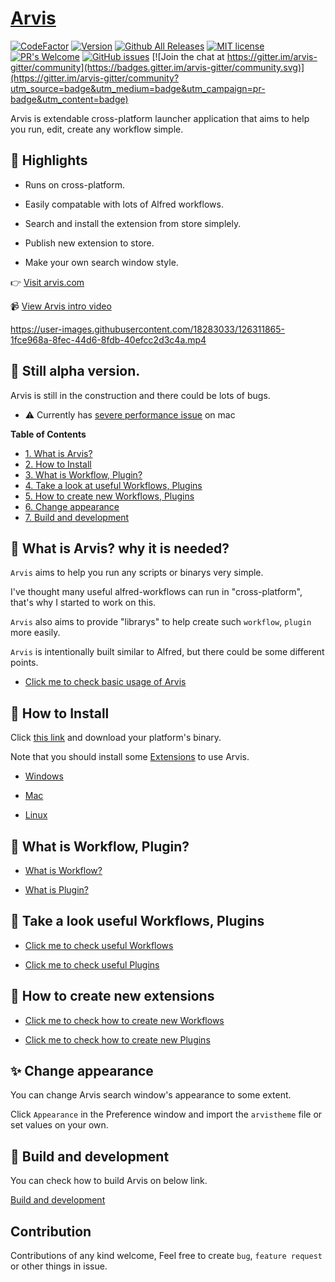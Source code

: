 # [Arvis](https://github.com/jopemachine/arvis/releases)
[![CodeFactor](https://www.codefactor.io/repository/github/jopemachine/arvis/badge)](https://www.codefactor.io/repository/github/jopemachine/arvis)
[![Version](https://img.shields.io/github/v/tag/jopemachine/arvis?sort=date)](https://github.com/jopemachine/arvis/releases)
[![Github All Releases](https://img.shields.io/github/downloads/jopemachine/arvis/total.svg)](https://github.com/jopemachine/arvis/releases)
[![MIT license](https://img.shields.io/badge/License-MIT-blue.svg)](https://lbesson.mit-license.org/)
[![PR's Welcome](https://img.shields.io/badge/PRs-welcome-brightgreen.svg?style=flat)](http://makeapullrequest.com)
[![GitHub issues](https://img.shields.io/github/issues/jopemachine/arvis.svg)](https://GitHub.com/jopemachine/arvis/issues/)
[![Join the chat at https://gitter.im/arvis-gitter/community](https://badges.gitter.im/arvis-gitter/community.svg)](https://gitter.im/arvis-gitter/community?utm_source=badge&utm_medium=badge&utm_campaign=pr-badge&utm_content=badge)

Arvis is extendable cross-platform launcher application that aims to help you run, edit, create any workflow simple.

## :high_brightness: Highlights

* Runs on cross-platform.

* Easily compatable with lots of Alfred workflows.

* Search and install the extension from store simplely.

* Publish new extension to store.

* Make your own search window style.

:point_right: [Visit arvis.com](https://jopemachine.github.io/arvis.com/)

:video_camera: [View Arvis intro video](https://www.youtube.com/watch?v=arRfdSaGM8I)

https://user-images.githubusercontent.com/18283033/126311865-1fce968a-8fec-44d6-8fdb-40efcc2d3c4a.mp4

## :construction_worker: Still alpha version.

Arvis is still in the construction and there could be lots of bugs.

* ⚠️ Currently has [severe performance issue](https://github.com/jopemachine/arvis-core/issues/2) on mac

**Table of Contents**

- [1. What is Arvis?](#-what-is-arvis-why-it-is-needed)
- [2. How to Install](#-how-to-install)
- [3. What is Workflow, Plugin?](#-what-is-workflow-plugin)
- [4. Take a look at useful Workflows, Plugins](#-take-a-look-useful-workflows-plugins)
- [5. How to create new Workflows, Plugins](#-how-to-create-new-extensions)
- [6. Change appearance](#-change-appearance)
- [7. Build and development](#-build-and-development)

## 💬 What is Arvis? why it is needed?

`Arvis` aims to help you run any scripts or binarys very simple.

I've thought many useful alfred-workflows can run in "cross-platform", that's why I started to work on this.

`Arvis` also aims to provide "librarys" to help create such `workflow`, `plugin` more easily.

`Arvis` is intentionally built similar to Alfred, but there could be some different points.

* [Click me to check basic usage of Arvis](./documents/basic-usage.md)

## :rainbow: How to Install

Click [this link](https://github.com/jopemachine/arvis/releases) and download your platform's binary.

Note that you should install some [Extensions](#take-a-look-at-useful-workflows-plugins) to use Arvis.

* [Windows](./documents/how-to-install-windows.md)

* [Mac](./documents/how-to-install-mac.md)

* [Linux](./documents/how-to-install-linux.md)

## :notebook: What is Workflow, Plugin?

* [What is Workflow?](./documents/workflow-intro.md)

* [What is Plugin?](./documents/plugin-intro.md)

## :star2: Take a look useful Workflows, Plugins

* [Click me to check useful Workflows](https://github.com/jopemachine/arvis-store/blob/master/docs/workflow-links.md)

* [Click me to check useful Plugins](https://github.com/jopemachine/arvis-store/blob/master/docs/plugin-links.md)

## 🔨 How to create new extensions

* [Click me to check how to create new Workflows](./documents/workflow-develop.md)

* [Click me to check how to create new Plugins](./documents/plugin-develop.md)

## ✨ Change appearance

You can change Arvis search window's appearance to some extent.

Click `Appearance` in the Preference window and import the `arvistheme` file or set values on your own.

## :wrench: Build and development

You can check how to build Arvis on below link.

[Build and development](./src/README.md)

## Contribution

Contributions of any kind welcome, Feel free to create `bug`, `feature request` or other things in issue.
